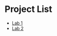 <h1>Project List</h1>
<ul>
    <li> 
    <a href="lab1/index.html" target="_blank">Lab 1</a>
    </li>
    <li>
    <a href="lab2/index.html" target="_blank">Lab 2</a>
    </li>
</ul>